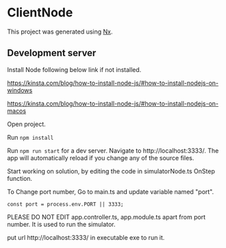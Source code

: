 # ClientNode

This project was generated using [Nx](https://nx.dev).

## Development server

Install Node following below link if not installed.

https://kinsta.com/blog/how-to-install-node-js/#how-to-install-nodejs-on-windows

https://kinsta.com/blog/how-to-install-node-js/#how-to-install-nodejs-on-macos


Open project.

Run `npm install`

Run `npm run start` for a dev server. Navigate to http://localhost:3333/. The app will automatically reload if you change any of the source files.

Start working on solution, by editing the code in simulatorNode.ts OnStep function.


To Change port number, Go to main.ts and update variable named "port".
```
const port = process.env.PORT || 3333;
```
PLEASE DO NOT EDIT app.controller.ts, app.module.ts apart from port number. It is used to run the simulator.

put url http://localhost:3333/ in executable exe to run it.
